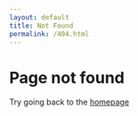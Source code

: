 ```yaml
---
layout: default
title: Not Found
permalink: /404.html
---
```


<div class="home-bg"></div>
<div class="not-found">
  <h1>Page not found</h1>
  <p>Try going back to the <a href="/">homepage</a></p>
</div>

